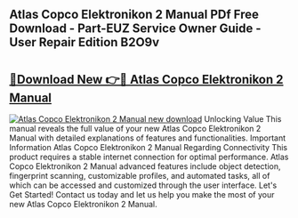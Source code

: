 ## Atlas Copco Elektronikon 2 Manual PDf Free Download - Part-EUZ Service Owner Guide - User Repair Edition B2O9v

# <h2><a href="http://bc15398.oget.top/?id=Atlas+Copco+Elektronikon+2+Manual">🔗Download New 👉🔴 Atlas Copco Elektronikon 2 Manual</a></h2>

[![Atlas Copco Elektronikon 2 Manual new download](https://i.imgur.com/5g1atiW.png)](http://bc15398.oget.top/?id=Atlas+Copco+Elektronikon+2+Manual)
Unlocking Value This manual reveals the full value of your new Atlas Copco Elektronikon 2 Manual with detailed explanations of features and functionalities. Important Information Atlas Copco Elektronikon 2 Manual Regarding Connectivity This product requires a stable internet connection for optimal performance. Atlas Copco Elektronikon 2 Manual advanced features include object detection, fingerprint scanning, customizable profiles, and automated tasks, all of which can be accessed and customized through the user interface. Let's Get Started! Contact us today and let us help you make the most of your new Atlas Copco Elektronikon 2 Manual.
